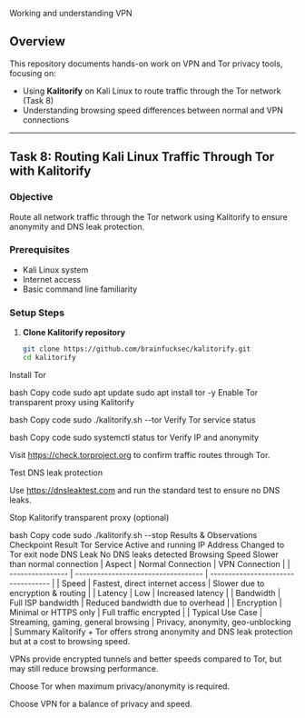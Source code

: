  Working and understanding VPN
## Overview
This repository documents hands-on work on VPN and Tor privacy tools, focusing on:

- Using **Kalitorify** on Kali Linux to route traffic through the Tor network (Task 8)
- Understanding browsing speed differences between normal and VPN connections

---

## Task 8: Routing Kali Linux Traffic Through Tor with Kalitorify

### Objective
Route all network traffic through the Tor network using Kalitorify to ensure anonymity and DNS leak protection.

### Prerequisites
- Kali Linux system
- Internet access
- Basic command line familiarity

### Setup Steps

1. **Clone Kalitorify repository**
   ```bash
   git clone https://github.com/brainfucksec/kalitorify.git
   cd kalitorify
Install Tor

bash
Copy code
sudo apt update
sudo apt install tor -y
Enable Tor transparent proxy using Kalitorify

bash
Copy code
sudo ./kalitorify.sh --tor
Verify Tor service status

bash
Copy code
sudo systemctl status tor
Verify IP and anonymity

Visit https://check.torproject.org to confirm traffic routes through Tor.

Test DNS leak protection

Use https://dnsleaktest.com and run the standard test to ensure no DNS leaks.

Stop Kalitorify transparent proxy (optional)

bash
Copy code
sudo ./kalitorify.sh --stop
Results & Observations
Checkpoint	Result
Tor Service	Active and running
IP Address	Changed to Tor exit node
DNS Leak	No DNS leaks detected
Browsing Speed	Slower than normal connection
| Aspect           | Normal Connection                   | VPN Connection                     |
| ---------------- | ----------------------------------- | ---------------------------------- |
| Speed            | Fastest, direct internet access     | Slower due to encryption & routing |
| Latency          | Low                                 | Increased latency                  |
| Bandwidth        | Full ISP bandwidth                  | Reduced bandwidth due to overhead  |
| Encryption       | Minimal or HTTPS only               | Full traffic encrypted             |
| Typical Use Case | Streaming, gaming, general browsing | Privacy, anonymity, geo-unblocking |
Summary
Kalitorify + Tor offers strong anonymity and DNS leak protection but at a cost to browsing speed.

VPNs provide encrypted tunnels and better speeds compared to Tor, but may still reduce browsing performance.

Choose Tor when maximum privacy/anonymity is required.

Choose VPN for a balance of privacy and speed.
